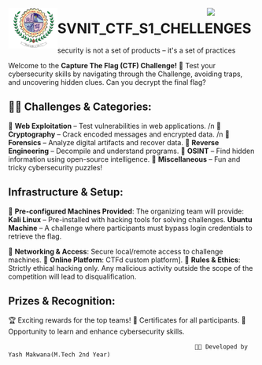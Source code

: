 <p>
  <img src="logo/LOGO-1-removebg-preview.png" width="100" align="left">
  <img src="logo/Light Blue Sci-Fi Futuristic Animated Logo (1).gif" width="100" align="right">
</p>


# SVNIT_CTF_S1_CHELLENGES
security is not a set of products – it's a set of practices

Welcome to the **Capture The Flag (CTF) Challenge!** 🚀
Test your cybersecurity skills by navigating through the Challenge, avoiding traps, and uncovering hidden clues. Can you decrypt the final flag?

## 👨‍💻 Challenges & Categories: 
🔹 **Web Exploitation** – Test vulnerabilities in web applications. /n
🔹 **Cryptography** – Crack encoded messages and encrypted data. /n
🔹 **Forensics** – Analyze digital artifacts and recover data.
🔹 **Reverse Engineering** – Decompile and understand programs.
🔹 **OSINT** – Find hidden information using open-source intelligence.
🔹 **Miscellaneous** – Fun and tricky cybersecurity puzzles!

## Infrastructure & Setup:
🔸 **Pre-configured Machines Provided**: The organizing team will provide:
        **Kali Linux** – Pre-installed with hacking tools for solving challenges.
        **Ubuntu Machine** – A challenge where participants must bypass login credentials to retrieve the flag.

🔸 **Networking & Access**: Secure local/remote access to challenge machines.
🔸 **Online Platform**:  CTFd custom platform].
🔸 **Rules & Ethics**: Strictly ethical hacking only. Any malicious activity outside the scope of the competition will lead to disqualification.

## Prizes & Recognition:
🏆 Exciting rewards for the top teams!
📜 Certificates for all participants.
🎯 Opportunity to learn and enhance cybersecurity skills.

                                                         👨‍💻 Developed by Yash Makwana(M.Tech 2nd Year)
